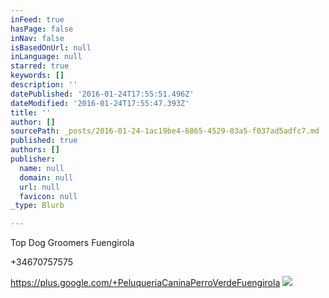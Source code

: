 ```yaml
---
inFeed: true
hasPage: false
inNav: false
isBasedOnUrl: null
inLanguage: null
starred: true
keywords: []
description: ''
datePublished: '2016-01-24T17:55:51.496Z'
dateModified: '2016-01-24T17:55:47.393Z'
title: ''
author: []
sourcePath: _posts/2016-01-24-1ac19be4-6865-4529-83a5-f037ad5adfc7.md
published: true
authors: []
publisher:
  name: null
  domain: null
  url: null
  favicon: null
_type: Blurb

---
```

Top Dog Groomers Fuengirola

+34670757575

https://plus.google.com/+PeluqueriaCaninaPerroVerdeFuengirola
![](https://the-grid-user-content.s3-us-west-2.amazonaws.com/e33e7e71-6a13-4e05-9e63-849a0c8ebad3.JPG)
